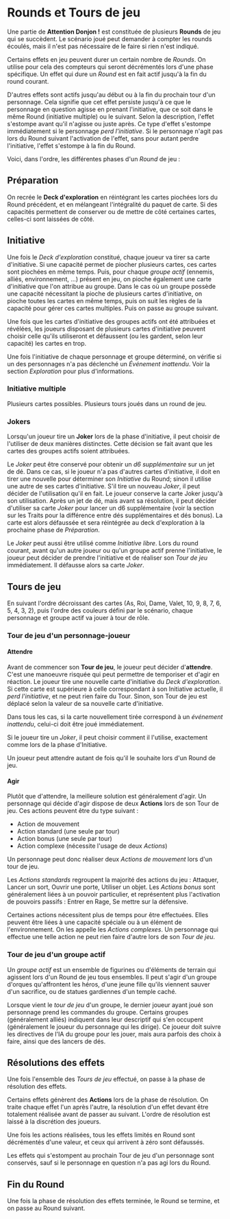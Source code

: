 # Rounds et Tours de jeu

Une partie de **Attention Donjon !** est constituée de plusieurs **Rounds** de jeu qui se succèdent. Le scénario joué peut demander à compter les rounds écoulés, mais il n'est pas nécessaire de le faire si rien n'est indiqué.

Certains effets en jeu peuvent durer un certain nombre de _Rounds_. On utilise pour cela des compteurs qui seront décrémentés lors d'une phase spécifique. Un effet qui dure un _Round_ est en fait actif jusqu'à la fin du round courant.

D'autres effets sont actifs jusqu'au début ou à la fin du prochain tour d'un personnage. Cela signifie que cet effet persiste jusqu'à ce que le personnage en question agisse en prenant l'initiative, que ce soit dans le même Round (initiative multiple) ou le suivant. Selon la description, l'effet s'estompe avant qu'il n'agisse ou juste après. Ce type d'effet s'estompe immédiatement si le personnage _perd l'initiative_.  Si le personnage n'agit pas lors du Round suivant l'activation de l'effet, sans pour autant perdre l'initiative, l'effet s'estompe à la fin du Round.

Voici, dans l'ordre, les différentes phases d'un _Round_ de jeu :

## Préparation

On recrée le **Deck d'exploration** en réintégrant les cartes piochées lors du Round précédent, et en mélangeant l'intégralité du paquet de carte. Si des capacités permettent de conserver ou de mettre de côté certaines cartes, celles-ci sont laissées de côté.

## Initiative

Une fois le _Deck d'exploration_ constitué, chaque joueur va tirer sa carte d'initiative. Si une capacité permet de piocher plusieurs cartes, ces cartes sont piochées en même temps. Puis, pour chaque _groupe actif_ (ennemis, alliés, environnement, ...) présent en jeu, on pioche également une carte d'initiative que l'on attribue au groupe. Dans le cas où un groupe possède une capacité nécessitant la pioche de plusieurs cartes d'initiative, on pioche toutes les cartes en même temps, puis on suit les règles de la capacité pour gérer ces cartes multiples. Puis on passe au groupe suivant.

Une fois que les cartes d'initiative des groupes actifs ont été attribuées et révélées, les joueurs disposant de plusieurs cartes d'initiative peuvent choisir celle qu'ils utiliseront et défaussent (ou les gardent, selon leur capacité) les cartes en trop.

Une fois l'initiative de chaque personnage et groupe déterminé, on vérifie si un des personnages n'a pas déclenché un _Événement inattendu_. Voir la section _Exploration_ pour plus d'informations.

### Initiative multiple

Plusieurs cartes possibles. Plusieurs tours joués dans un round de jeu.

### Jokers

Lorsqu'un joueur tire un **Joker** lors de la phase d'initiative, il peut choisir de l'utiliser de deux manières distinctes. Cette décision se fait avant que les cartes des groupes actifs soient attribuées.

Le _Joker_ peut être conservé pour obtenir un _d6 supplémentaire_ sur un jet de dé. Dans ce cas, si le joueur n'a pas d'autres cartes d'initiative, il doit en tirer une nouvelle pour déterminer son _Initiative_ du Round; sinon il utilise une autre de ses cartes d'initiative. S'il tire un nouveau _Joker_, il peut décider de l'utilisation qu'il en fait. Le joueur conserve la carte Joker jusqu'à son utilisation. Après un jet de dé, mais avant sa résolution, il peut décider d'utiliser sa carte _Joker_ pour lancer un d6 supplémentaire (voir la section sur les Traits pour la différence entre dés supplémentaires et dés bonus). La carte est alors défaussée et sera réintégrée au deck d'exploration à la prochaine phase de _Préparation_.

Le _Joker_ peut aussi être utilisé comme _Initiative libre_. Lors du round courant, avant qu'un autre joueur ou qu'un groupe actif prenne l'initiative, le joueur peut décider de prendre l'initiative et de réaliser son _Tour de jeu_ immédiatement. Il défausse alors sa carte _Joker_.

## Tours de jeu

En suivant l'ordre décroissant des cartes (As, Roi, Dame, Valet, 10, 9, 8, 7, 6, 5, 4, 3, 2), puis l'ordre des couleurs défini par le scénario, chaque personnage et groupe actif va jouer à tour de rôle.

### Tour de jeu d'un personnage-joueur

#### Attendre

Avant de commencer son **Tour de jeu**, le joueur peut décider d'**attendre**. C'est une manoeuvre risquée qui peut permettre de temporiser et d'agir en réaction. Le joueur tire une nouvelle carte d'initiative du _Deck d'exploration_. Si cette carte est supérieure à celle correspondant à son Initiative actuelle, il _perd l'initiative_, et ne peut rien faire du Tour. Sinon, son Tour de jeu est déplacé selon la valeur de sa nouvelle carte d'initiative.

Dans tous les cas, si la carte nouvellement tirée correspond à un _événement inattendu_, celui-ci doit être joué immédiatement.

Si le joueur tire un _Joker_, il peut choisir comment il l'utilise, exactement comme lors de la phase d'Initiative.

Un joueur peut attendre autant de fois qu'il le souhaite lors d'un Round de jeu.

#### Agir

Plutôt que d'attendre, la meilleure solution est généralement d'agir. Un personnage qui décide d'agir dispose de deux **Actions** lors de son Tour de jeu. Ces actions peuvent être du type suivant :

* Action de mouvement
* Action standard (une seule par tour)
* Action bonus (une seule par tour)
* Action complexe (nécessite l'usage de deux _Actions_)

Un personnage peut donc réaliser deux _Actions de mouvement_ lors d'un tour de jeu.

Les _Actions standards_ regroupent la majorité des actions du jeu : Attaquer, Lancer un sort, Ouvrir une porte, Utiliser un objet. Les _Actions bonus_ sont généralement liées à un pouvoir particulier, et représentent plus l'activation de pouvoirs passifs : Entrer en Rage, Se mettre sur la défensive.

Certaines actions nécessitent plus de temps pour être effectuées. Elles peuvent être liées à une capacité spéciale ou à un élément de l'environnement. On les appelle les _Actions complexes_. Un personnage qui effectue une telle action ne peut rien faire d'autre lors de son _Tour de jeu_.

### Tour de jeu d'un groupe actif

Un _groupe actif_ est un ensemble de figurines ou d'éléments de terrain qui agissent lors d'un Round de jeu tous ensembles. Il peut s'agir d'un groupe d'orques qu'affrontent les héros, d'une jeune fille qu'ils viennent sauver d'un sacrifice, ou de statues gardiennes d'un temple caché.

Lorsque vient le _tour de jeu_ d'un groupe, le dernier joueur ayant joué son personnage prend les commandes du groupe. Certains groupes (généralement alliés) indiquent dans leur descriptif qui s'en occupent (généralement le joueur du personnage qui les dirige). Ce joueur doit suivre les directives de l'IA du groupe pour les jouer, mais aura parfois des choix à faire, ainsi que des lancers de dés.

## Résolutions des effets

Une fois l'ensemble des _Tours de jeu_ effectué, on passe à la phase de résolution des effets.

Certains effets génèrent des **Actions** lors de la phase de résolution. On traite chaque effet l'un après l'autre, la résolution d'un effet devant être totalement réalisée avant de passer au suivant. L'ordre de résolution est laissé à la discrétion des joueurs.

Une fois les actions réalisées, tous les effets limités en Round sont décrémentés d'une valeur, et ceux qui arrivent à zéro sont défaussés.

Les effets qui s'estompent au prochain Tour de jeu d'un personnage sont conservés, sauf si le personnage en question n'a pas agi lors du Round.

## Fin du Round

Une fois la phase de résolution des effets terminée, le Round se termine, et on passe au Round suivant.
